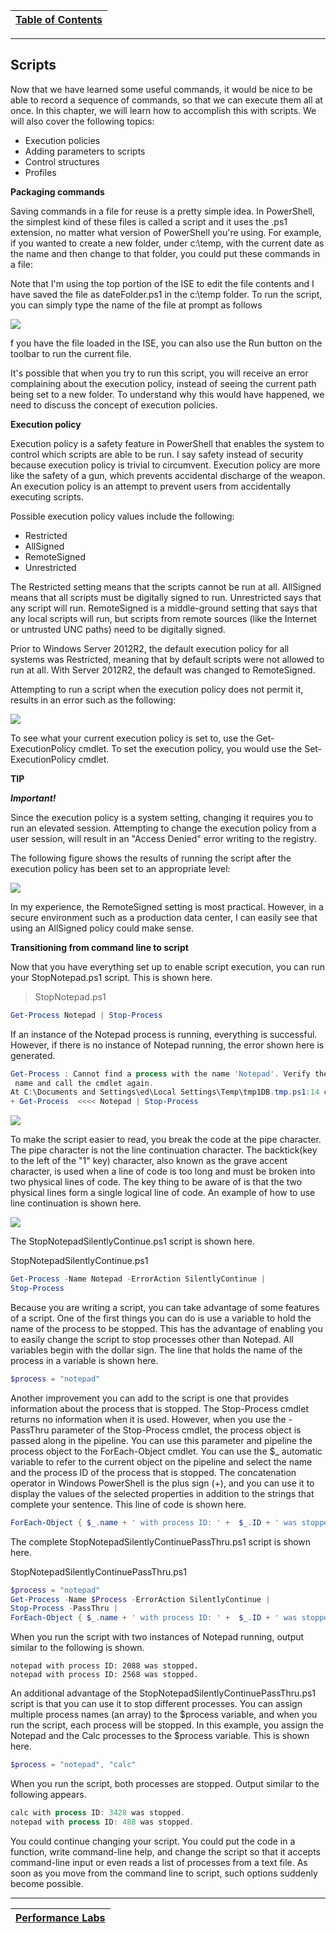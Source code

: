 |[Table of Contents](/00-Table-of-Contents.md)|
|---|

---

## Scripts

Now that we have learned some useful commands, it would be nice to be able to record a sequence of commands, so that we can execute them all at once. In this chapter, we will learn how to accomplish this with scripts. We will also cover the following topics:

* Execution policies
* Adding parameters to scripts
* Control structures
* Profiles

**Packaging commands**

Saving commands in a file for reuse is a pretty simple idea. In PowerShell, the simplest kind of these files is called a script and it uses the .ps1 extension, no matter what version of PowerShell you're using. For example, if you wanted to create a new folder, under c:\temp, with the current date as the name and then change to that folder, you could put these commands in a file:

Note that I'm using the top portion of the ISE to edit the file contents and I have saved the file as dateFolder.ps1 in the c:\temp folder. To run the script, you can simply type the name of the file at prompt as follows

![](/Assets/61737423-ccb4d180-ad4d-11e9-9e79-dcfa0803c1bc.png)

f you have the file loaded in the ISE, you can also use the Run button on the toolbar to run the current file.

It's possible that when you try to run this script, you will receive an error complaining about the execution policy, instead of seeing the current path being set to a new folder. To understand why this would have happened, we need to discuss the concept of execution policies.


**Execution policy**

Execution policy is a safety feature in PowerShell that enables the system to control which scripts are able to be run. I say safety instead of security because execution policy is trivial to circumvent. Execution policy are more like the safety of a gun, which prevents accidental discharge of the weapon. An execution policy is an attempt to prevent users from accidentally executing scripts.

Possible execution policy values include the following:

* Restricted
* AllSigned
* RemoteSigned
* Unrestricted

The Restricted setting means that the scripts cannot be run at all. AllSigned means that all scripts must be digitally signed to run. Unrestricted says that any script will run. RemoteSigned is a middle-ground setting that says that any local scripts will run, but scripts from remote sources (like the Internet or untrusted UNC paths) need to be digitally signed.

Prior to Windows Server 2012R2, the default execution policy for all systems was Restricted, meaning that by default scripts were not allowed to run at all. With Server 2012R2, the default was changed to RemoteSigned.

Attempting to run a script when the execution policy does not permit it, results in an error such as the following:

![](/Assets/61737580-21f0e300-ad4e-11e9-8445-5294c7f9ba7a.png)

To see what your current execution policy is set to, use the Get-ExecutionPolicy cmdlet. To set the execution policy, you would use the Set-ExecutionPolicy cmdlet.

**TIP**

***Important!***

Since the execution policy is a system setting, changing it requires you to run an elevated session. 
Attempting to change the execution policy from a user session, will result in an "Access Denied" error writing to the registry.

The following figure shows the results of running the script after the execution policy has been set to an appropriate level:

![](/Assets/61737674-549adb80-ad4e-11e9-8d10-9a061cd25e24.png)

In my experience, the RemoteSigned setting is most practical. However, in a secure environment such as a production data center, I can easily see that using an AllSigned policy could make sense.

**Transitioning from command line to script**

Now that you have everything set up to enable script execution, you can run your StopNotepad.ps1 script. This is shown here.

> StopNotepad.ps1

```powershell
Get-Process Notepad | Stop-Process
```

If an instance of the Notepad process is running, everything is successful. 
However, if there is no instance of Notepad running, the error shown here is generated.

```powershell
Get-Process : Cannot find a process with the name 'Notepad'. Verify the process
 name and call the cmdlet again.
At C:\Documents and Settings\ed\Local Settings\Temp\tmp1DB.tmp.ps1:14 char:12
+ Get-Process  <<<< Notepad | Stop-Process
```

![](/Assets/61738335-b0199900-ad4f-11e9-83a4-71cdfaa8fb0e.png)

To make the script easier to read, you break the code at the pipe character. The pipe character is not the line continuation character. The backtick(key to the left of the "1" key) character, also known as the grave accent character, is used when a line of code is too long and must be broken into two physical lines of code. The key thing to be aware of is that the two physical lines form a single logical line of code. An example of how to use line continuation is shown here.

![](/Assets/61738698-7a28e480-ad50-11e9-9c50-b68f84f0f90d.png)

The StopNotepadSilentlyContinue.ps1 script is shown here.

StopNotepadSilentlyContinue.ps1

```powershell
Get-Process -Name Notepad -ErrorAction SilentlyContinue |
Stop-Process
```

Because you are writing a script, you can take advantage of some features of a script. One of the first things you can do is use a variable to hold the name of the process to be stopped. This has the advantage of enabling you to easily change the script to stop processes other than Notepad. All variables begin with the dollar sign. The line that holds the name of the process in a variable is shown here.

```powershell
$process = "notepad"
```

Another improvement you can add to the script is one that provides information about the process that is stopped. The Stop-Process cmdlet returns no information when it is used. However, when you use the -PassThru parameter of the Stop-Process cmdlet, the process object is passed along in the pipeline. You can use this parameter and pipeline the process object to the ForEach-Object cmdlet. You can use the $_ automatic variable to refer to the current object on the pipeline and select the name and the process ID of the process that is stopped. The concatenation operator in Windows PowerShell is the plus sign (+), and you can use it to display the values of the selected properties in addition to the strings that complete your sentence. This line of code is shown here.

```powershell
ForEach-Object { $_.name + ' with process ID: ' +  $_.ID + ' was stopped.'}
```

The complete StopNotepadSilentlyContinuePassThru.ps1 script is shown here.

StopNotepadSilentlyContinuePassThru.ps1

```powershell
$process = "notepad"
Get-Process -Name $Process -ErrorAction SilentlyContinue |
Stop-Process -PassThru |
ForEach-Object { $_.name + ' with process ID: ' +  $_.ID + ' was stopped.'}
```

When you run the script with two instances of Notepad running, output similar to the following is shown.

```
notepad with process ID: 2088 was stopped.
notepad with process ID: 2568 was stopped.
```

An additional advantage of the StopNotepadSilentlyContinuePassThru.ps1 script is that you can use it to stop different processes. You can assign multiple process names (an array) to the $process variable, and when you run the script, each process will be stopped. In this example, you assign the Notepad and the Calc processes to the $process variable. This is shown here.

```powershell
$process = "notepad", "calc"
```

When you run the script, both processes are stopped. Output similar to the following appears.

```powershell
calc with process ID: 3428 was stopped.
notepad with process ID: 488 was stopped.
```

You could continue changing your script. You could put the code in a function, write command-line help, and change the script so that it accepts command-line input or even reads a list of processes from a text file. As soon as you move from the command line to script, such options suddenly become possible.

---

|[Performance Labs](/04_Powershell_Scripts/02_Perf_labs.md)|
|---|
